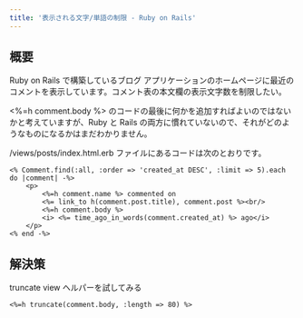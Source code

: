 ```yaml
---
title: '表示される文字/単語の制限 - Ruby on Rails'
---
```


## 概要
Ruby on Rails で構築しているブログ アプリケーションのホームページに最近のコメントを表示しています。コメント表の本文欄の表示文字数を制限したい。

<%=h comment.body %> のコードの最後に何かを追加すればよいのではないかと考えていますが、Ruby と Rails の両方に慣れていないので、それがどのようなものになるかはまだわかりません。

/views/posts/index.html.erb ファイルにあるコードは次のとおりです。

```
<% Comment.find(:all, :order => 'created_at DESC', :limit => 5).each do |comment| -%>
    <p>
        <%=h comment.name %> commented on 
        <%= link_to h(comment.post.title), comment.post %><br/>
        <%=h comment.body %>
        <i> <%= time_ago_in_words(comment.created_at) %> ago</i>
    </p>
<% end -%>

```
## 解決策
truncate view ヘルパーを試してみる

```
<%=h truncate(comment.body, :length => 80) %>

```
